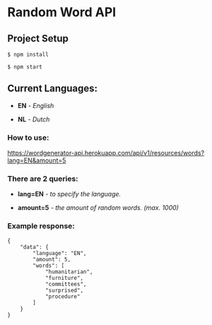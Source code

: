 # Random Word API
## Project Setup
`$ npm install`

`$ npm start`

## Current Languages:
- **EN** *- English*

- **NL** *- Dutch*

### How to use:

https://wordgenerator-api.herokuapp.com/api/v1/resources/words?lang=EN&amount=5

### There are 2 queries:

- **lang=EN** *- to specify the language.*

- **amount=5** *- the amount of random words. (max. 1000)*

### Example response:
```
{
    "data": {
        "language": "EN",
        "amount": 5,
        "words": [
            "humanitarian",
            "furniture",
            "committees",
            "surprised",
            "procedure"
        ]
    }
}
```
